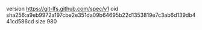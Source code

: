 version https://git-lfs.github.com/spec/v1
oid sha256:a9eb9972a197cbe2e351da09b64695b22d1353819e7c3ab6d139db441cd586cd
size 980
